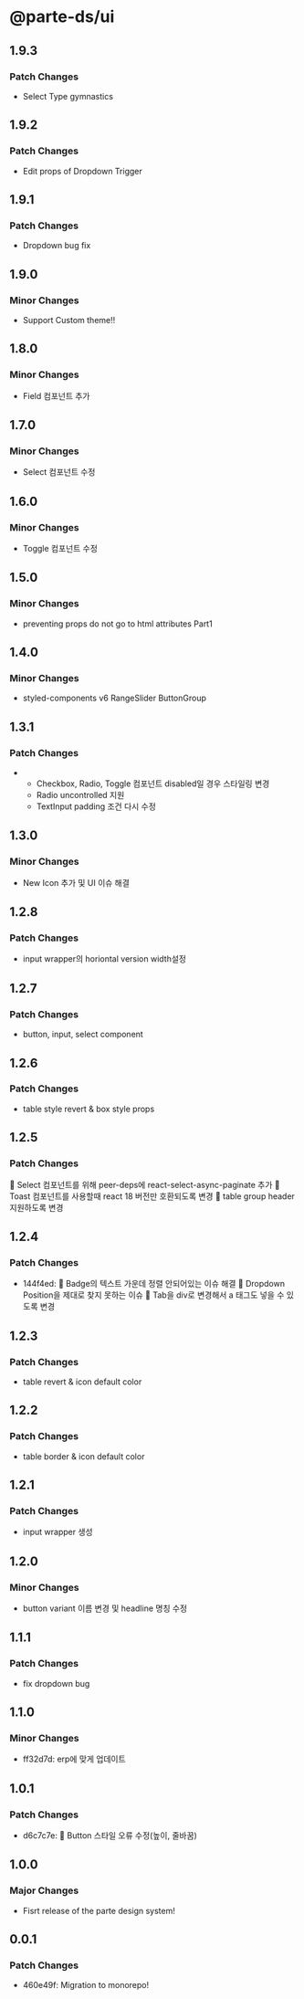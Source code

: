 # @parte-ds/ui

## 1.9.3

### Patch Changes

- Select Type gymnastics

## 1.9.2

### Patch Changes

- Edit props of Dropdown Trigger

## 1.9.1

### Patch Changes

- Dropdown bug fix

## 1.9.0

### Minor Changes

- Support Custom theme!!

## 1.8.0

### Minor Changes

- Field 컴포넌트 추가

## 1.7.0

### Minor Changes

- Select 컴포넌트 수정

## 1.6.0

### Minor Changes

- Toggle 컴포넌트 수정

## 1.5.0

### Minor Changes

- preventing props do not go to html attributes Part1

## 1.4.0

### Minor Changes

- styled-components v6
  RangeSlider
  ButtonGroup

## 1.3.1

### Patch Changes

- - Checkbox, Radio, Toggle 컴포넌트 disabled일 경우 스타일링 변경
  - Radio uncontrolled 지원
  - TextInput padding 조건 다시 수정

## 1.3.0

### Minor Changes

- New Icon 추가 및 UI 이슈 해결

## 1.2.8

### Patch Changes

- input wrapper의 horiontal version width설정

## 1.2.7

### Patch Changes

- button, input, select component

## 1.2.6

### Patch Changes

- table style revert & box style props

## 1.2.5

### Patch Changes

🐛 Select 컴포넌트를 위해 peer-deps에 react-select-async-paginate 추가
🐛 Toast 컴포넌트를 사용할때 react 18 버전만 호환되도록 변경
💄 table group header 지원하도록 변경

## 1.2.4

### Patch Changes

- 144f4ed: 🐛 Badge의 텍스트 가운데 정렬 안되어있는 이슈 해결
  🐛 Dropdown Position을 제대로 찾지 못하는 이슈
  🐛 Tab을 div로 변경해서 a 태그도 넣을 수 있도록 변경

## 1.2.3

### Patch Changes

- table revert & icon default color

## 1.2.2

### Patch Changes

- table border & icon default color

## 1.2.1

### Patch Changes

- input wrapper 생성

## 1.2.0

### Minor Changes

- button variant 이름 변경 및 headline 명칭 수정

## 1.1.1

### Patch Changes

- fix dropdown bug

## 1.1.0

### Minor Changes

- ff32d7d: erp에 맞게 업데이트

## 1.0.1

### Patch Changes

- d6c7c7e: 🐛 Button 스타일 오류 수정(높이, 줄바꿈)

## 1.0.0

### Major Changes

- Fisrt release of the parte design system!

## 0.0.1

### Patch Changes

- 460e49f: Migration to monorepo!
